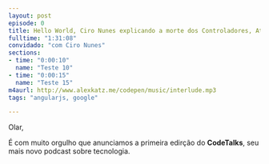 ```yaml
---
layout: post
episode: 0
title: Hello World, Ciro Nunes explicando a morte dos Controladores, AtScript e muito Google!
fulltime: "1:31:08"
convidado: "com Ciro Nunes"
sections:
- time: "0:00:10"
  name: "Teste 10"
- time: "0:00:15"
  name: "Teste 15"
m4aurl: http://www.alexkatz.me/codepen/music/interlude.mp3
tags: "angularjs, google"

---
```


Olar,

É com muito orgulho que anunciamos a primeira edirção do **CodeTalks**, seu mais novo podcast sobre tecnologia.